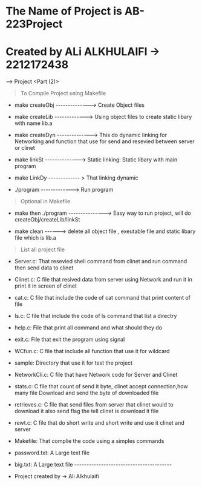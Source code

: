 # The Name of Project is AB-223Project

# Created by  ALi ALKHULAIFI -> 2212172438



                                                               
--> Project <Part (2)>


> To Compile Project using Makefile

* make createObj --------------> Create Object files

* make createLib -------------> Using object files to create static libary with name lib.a

* make createDyn --------------> This do dynamic linking for Networking and function that use for send and resevied between 
server or clinet

* make linkSt   --------------> Static linking: Static libary with main program

* make LinkDy ------------- > That linking dynamic 

* ./program     -------------> Run program

> Optional in Makefile

* make then ./program ---------------> Easy way to run project, will do createObj/createLib/linkSt

* make clean ------> delete all object file , exeutable file and static libary file which is lib.a


> List all project file
* Server.c: That resevied shell command from clinet and run command then send data to clinet
* Clinet.c: C file that resived data from server using Network and run it in print it in screen of clinet 
* cat.c:  C file that include the code of cat command that print content of file
* ls.c:   C file that include the code of ls command that list a directry
* help.c: File that print all command and what should they do
* exit.c: File that exit the program using signal
* WCfun.c: C file that include all function that use it for wildcard
* sample:  Directory that use it for test the project

* NetworkCli.c: C file that have Network code for Server and Clinet 
* stats.c: C file that count of send it byte, clinet accept connection,how many file Download and send the byte of downloaded file
* retrieves.c: C file that send files from server that clinet would to download it also send flag the tell clinet is download it file
* rewt.c: C file that do short write and short write and use it clinet and server 
* Makefile: That complie the code using a simples commands 
* password.txt: A Large text file 
* big.txt: A Large text file
                               ----------------------------------------


* Project created by -> Ali Alkhulaifi  


